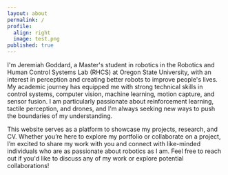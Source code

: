 ```yaml
---
layout: about
permalink: /
profile:
  align: right
  image: test.png
published: true
---
```


I'm Jeremiah Goddard, a Master's student in robotics in the Robotics and Human Control Systems Lab (RHCS) at Oregon State University, with an interest in perception and creating better robots to improve people's lives. My academic journey has equipped me with strong technical skills in control systems, computer vision, machine learning, motion capture, and sensor fusion. I am particularly passionate about reinforcement learning, tactile perception, and drones, and I'm always seeking new ways to push the boundaries of my understanding.

<!-- Throughout my studies, I’ve had the opportunity to work on several exciting projects, from building autonomous drones to developing robotic arms for precision tasks. These experiences have given me hands-on expertise in programming robots, designing algorithms, and integrating hardware and software systems. I believe in the power of robotics to revolutionize industries such as healthcare, manufacturing, and space exploration, and I’m eager to contribute to the future of these fields through my work.-->

This website serves as a platform to showcase my projects, research, and CV. Whether you’re here to explore my portfolio or collaborate on a project, I’m excited to share my work with you and connect with like-minded individuals who are as passionate about robotics as I am. Feel free to reach out if you'd like to discuss any of my work or explore potential collaborations!
